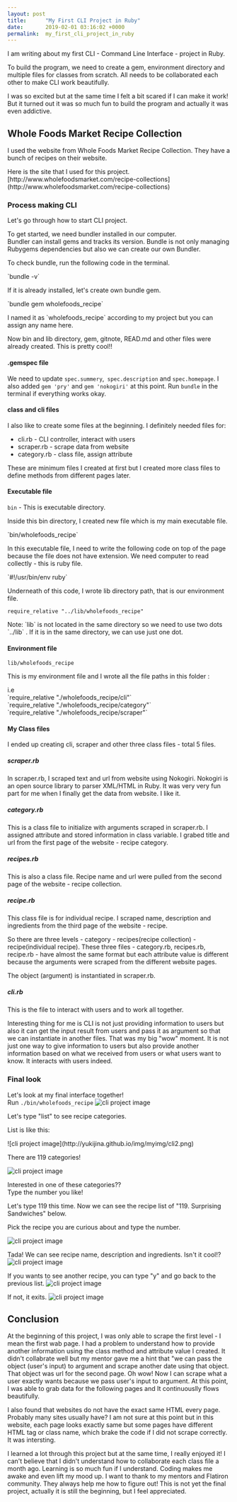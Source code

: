 ```yaml
---
layout: post
title:      "My First CLI Project in Ruby"
date:       2019-02-01 03:16:02 +0000
permalink:  my_first_cli_project_in_ruby
---
```


I am writing about my first CLI - Command Line Interface -  project in Ruby.

To build the program, we need to create a gem, environment directory and multiple files for classes from scratch. All needs to be collaborated each other to make CLI work beautifully. 

I was so excited but at the same time I felt a bit scared if I can make it work! 
But it turned out it was so much fun to build the program and actually it was even addictive.

## Whole Foods Market Recipe Collection
<p>I used the website from Whole Foods Market Recipe Collection. They have a bunch of recipes on their website.</p>
Here is the site that  I used for this project.<br>
[http://www.wholefoodsmarket.com/recipe-collections](http://www.wholefoodsmarket.com/recipe-collections)


<h3>Process making CLI</h3>
<p>Let's go through how to start CLI project.</p>

<p>To get started, we need bundler installed in our computer.<br>
Bundler can install gems and tracks its version. Bundle is not only managing Rubygems dependencies but also we can create our own Bundler.</p>

<p>To check bundle, run the following code in the terminal. <p>
`bundle -v`

<p>If it is already installed,  let's create own bundle gem.</p>
`bundle gem wholefoods_recipe`

<p>I named it as `wholefoods_recipe` according to my project but you can assign any name here.</p>

<p>Now bin and lib directory, gem, gitnote, READ.md and other files were already created. This is pretty cool!! </p>

#### .gemspec file
We need to update `spec.summery`,` spec.description` and `spec.homepage`. I also added `gem 'pry'` and `gem 'nokogiri'` at this point. Run `bundle` in the terminal if everything works okay.

#### class and cli files
I also like to create some files at the beginning. I definitely needed files for:

* cli.rb - CLI controller, interact with users
* scraper.rb - scrape data from website
* category.rb - class file, assign attribute 

These are minimum files I created at first but I created more class files to define methods from different pages later.

#### Executable file
`bin` -  This is executable directory.

<p>Inside this bin directory, I created new file which is my main executable file.</p>
 `bin/wholefoods_recipe`

<p>In this executable file, I need to write the following code on top of the page because the file does not have extension. We need computer to read collectly - this is ruby file.</p>
`#!/usr/bin/env ruby`

<p>Underneath of this code, I wrote lib directory path, that is our environment file.</p>

`require_relative "../lib/wholefoods_recipe"` 

<p>Note: `lib` is not located in the same directory so we need to use two dots `../lib` . If it is in the same directory, we can use just one dot.</p>

#### Environment file
`lib/wholefoods_recipe` 

<p>This is my environment file and I wrote all the file paths in this folder :</p>

<p>i.e<br>
`require_relative "./wholefoods_recipe/cli"`<br>
`require_relative "./wholefoods_recipe/category"`<br>
`require_relative "./wholefoods_recipe/scraper"`<br></p>

#### My Class files
I ended up creating cli, scraper and other three class files - total 5 files.

##### scraper.rb
In scraper.rb, I scraped text and url from website using Nokogiri. Nokogiri is an open source library to parser XML/HTML in Ruby. It was very very fun part for me when I finally get the data from website. I like it.

##### category.rb
This is a class file to initialize with arguments scraped in scraper.rb. I assigned attribute and stored information in class variable. I grabed title and url from the first page of the website - recipe category.

##### recipes.rb
This is also a class file. Recipe name and url were pulled from the second page of the website - recipe collection.

##### recipe.rb
This class file is for individual recipe. I scraped name, description and ingredients from the third page of the website - recipe. 

So there are three levels - category - recipes(recipe collection) - recipe(individual recipe).
These three files - category.rb, recipes.rb, recipe.rb  - have almost the same format but each attribute value is different because the arguments were scraped from the different website pages.  

The object (argument) is instantiated in scraper.rb.

##### cli.rb 
This is the file to interact with users and to work all together.

Interesting thing for me is CLI is not just providing information to users but also it can get the input result from users and pass it as argument so that we can instantiate in another files. That was my big "wow" moment. It is not just one way to give information to users but also provide another information based on what we received from users or what users want to know. It interacts with users indeed.

### Final look
Let's look at my final interface together!<br>
Run `./bin/wholefoods_recipe`
![cli project image](http://yukijina.github.io/img/myimg/cli1.png)


<p>Let's type "list" to see recipe categories.</p>
<p>List is like this: </p>
![cli project image](http://yukijina.github.io/img/myimg/cli2.png)

<p>There are 119 categories!</p>

![cli project image](http://yukijina.github.io/img/myimg/cli3.png)


<p>Interested in one of these categories?? <br>
Type the number you like!</p>
<p>Let's type 119 this time. Now we can see the recipe list of "119. Surprising Sandwiches" below.</p>
<p> Pick the recipe you are curious about and type the number.</p>

![cli project image](http://yukijina.github.io/img/myimg/cli4.png)

Tada! We can see recipe name, description and ingredients. Isn't it cool!?
![cli project image](http://yukijina.github.io/img/myimg/cli5.png)

If you wants to see another recipe, you can type "y" and go back to the previous list.
![cli project image](http://yukijina.github.io/img/myimg/cli6.png)

If not, it exits.
![cli project image](http://yukijina.github.io/img/myimg/cli7.png)


## Conclusion
At the beginning of this project, I was only able to scrape the first level - I mean the first wab page.  I had a problem to understand how to provide another information using the class method and attribute value  I created. It didn't collabrate well but my mentor gave me a hint that "we can pass the object (user's input) to argument and scrape another date using that object. That object was url for the second page. Oh wow! Now I can scrape what a user exactly wants because we pass user's input to argument. At this point, I was able to grab data for the following pages and It continuouslly flows beautifully. 

I also found that websites do not have the exact same HTML every page. Probably many sites usually have? I am not sure at this point but in this website, each page looks exactly same but some pages have different HTML tag or class name, which brake the code if I did not scrape correctly. It was intersting.

I learned a lot through this project but at the same time, I really enjoyed it! I can't believe that I didn't understand how to collaborate each class file a month ago. Learning is so much fun if I understand.  Coding makes me awake and even lift my mood up. I want to thank to my mentors and Flatiron community. They always help me how to figure out! This is not yet the final project, actually it is still the beginning,  but I feel appreciated. 
 


 










  
